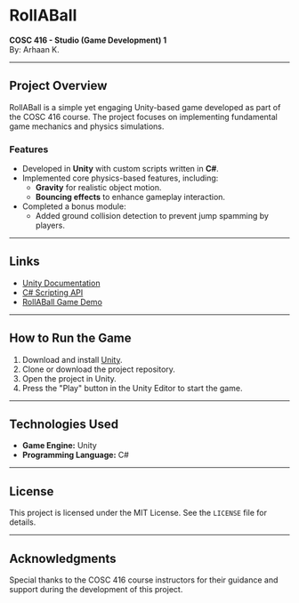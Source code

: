 # RollABall

**COSC 416 - Studio (Game Development) 1**  
By: Arhaan K.  

---

## Project Overview

RollABall is a simple yet engaging Unity-based game developed as part of the COSC 416 course. The project focuses on implementing fundamental game mechanics and physics simulations.

### Features
- Developed in **Unity** with custom scripts written in **C#**.
- Implemented core physics-based features, including:
  - **Gravity** for realistic object motion.
  - **Bouncing effects** to enhance gameplay interaction.
- Completed a bonus module:
  - Added ground collision detection to prevent jump spamming by players.

---

## Links
- [Unity Documentation](https://docs.unity3d.com/)
- [C# Scripting API](https://learn.microsoft.com/en-us/dotnet/csharp/)
- [RollABall Game Demo](https://youtu.be/kJGFZTSbKa8)

---

## How to Run the Game

1. Download and install [Unity](https://unity.com/).
2. Clone or download the project repository.
3. Open the project in Unity.
4. Press the "Play" button in the Unity Editor to start the game.

---

## Technologies Used
- **Game Engine:** Unity
- **Programming Language:** C#

---

## License

This project is licensed under the MIT License. See the `LICENSE` file for details.

---

## Acknowledgments

Special thanks to the COSC 416 course instructors for their guidance and support during the development of this project.
